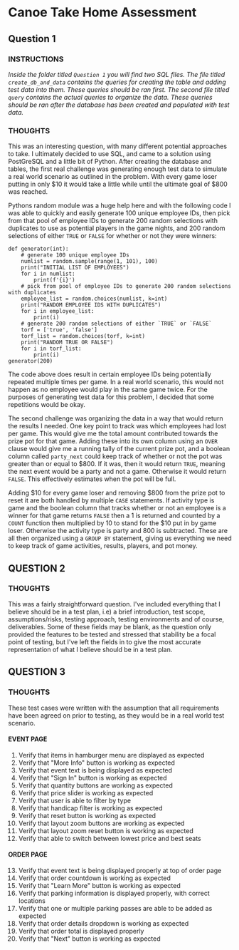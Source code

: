 # Canoe Take Home Assessment

## Question 1

### INSTRUCTIONS
*Inside the folder titled `Question 1` you will find two SQL files. The file titled `create_db_and_data` contains the queries for creating the table and adding test data into them. These queries should be ran first. The second file titled `query` contains the actual queries to organize the data. These queries should be ran after the database has been created and populated with test data.*

### THOUGHTS
This was an interesting question, with many different potential approaches to take. I ultimately decided to use SQL, and came to a solution using PostGreSQL and a little bit of Python. After creating the database and tables, the first real challenge was generating enough test data to simulate a real world scenario as outlined in the problem. With every game loser putting in only $10 it would take a little while until the ultimate goal of $800 was reached. 

Pythons random module was a huge help here and with the following code I was able to quickly and easily generate 100 unique employee IDs, then pick from that pool of employee IDs to generate 200 random selections with duplicates to use as potential players in the game nights, and 200 random selections of either `TRUE` or `FALSE` for whether or not they were winners:   

```
def generator(int):
    # generate 100 unique employee IDs
    numlist = random.sample(range(1, 101), 100)
    print("INITIAL LIST OF EMPLOYEES")
    for i in numlist:
        print(f'{i}')
    # pick from pool of employee IDs to generate 200 random selections with duplicates 
    employee_list = random.choices(numlist, k=int)
    print("RANDOM EMPLOYEE IDS WITH DUPLICATES")
    for i in employee_list:
        print(i)
    # generate 200 random selections of either `TRUE` or `FALSE`
    torf = ['true', 'false']
    torf_list = random.choices(torf, k=int)
    print("RANDOM TRUE OR FALSE")
    for i in torf_list:
        print(i)
generator(200)
```

The code above does result in certain employee IDs being potentially repeated multiple times per game. In a real world scenario, this would not happen as no employee would play in the same game twice. For the purposes of generating test data for this problem, I decided that some repetitions would be okay. 

The second challenge was organizing the data in a way that would return the results I needed. 
One key point to track was which employees had lost per game. This would give me the total amount contributed towards the prize pot for that game. Adding these into its own column using an `OVER` clause would give me a running tally of the current prize pot, and a boolean column called `party_next` could keep track of whether or not the pot was greater than or equal to $800. If it was, then it would return `TRUE`, meaning the next event would be a party and not a game. Otherwise it would return `FALSE`. This effectively estimates when the pot will be full. 

Adding $10 for every game loser and removing $800 from the prize pot to reset it are both handled by multiple `CASE` statements. If activity type is game and the boolean column that tracks whether or not an employee is a winner for that game returns `FALSE` then a 1 is returned and counted by a `COUNT` function then multiplied by 10 to stand for the $10 put in by game loser. Otherwise the activity type is party and 800 is subtracted. These are all then organized using a `GROUP BY` statement, giving us everything we need to keep track of game activities, results, players, and pot money. 

## QUESTION 2
### THOUGHTS
This was a fairly straightforward question. I've included everything that I believe should be in a test plan, i.e) a brief introduction, test scope, assumptions/risks, testing approach, testing environments and of course, deliverables. Some of these fields may be blank, as the question only provided the features to be tested and stressed that stability be a focal point of testing, but I've left the fields in to give the most accurate representation of what I believe should be in a test plan. 

## QUESTION 3
### THOUGHTS
These test cases were written with the assumption that all requirements have been agreed on prior to testing, as they would be in a real world test scenario. 

#### EVENT PAGE
1. Verify that items in hamburger menu are displayed as expected
2. Verify that "More Info" button is working as expected
3. Verify that event text is being displayed as expected
4. Verify that "Sign In" button is working as expected
5. Verify that quantity buttons are working as expected
6. Verify that price slider is working as expected
7. Verify that user is able to filter by type
8. Verify that handicap filter is working as expected
9. Verify that reset button is working as expected
10. Verify that layout zoom buttons are working as expected 
11. Verify that layout zoom reset button is working as expected
12. Verify that able to switch between lowest price and best seats 
#### ORDER PAGE
13. Verify that event text is being displayed properly at top of order page
14. Verify that order countdown is working as expected
15. Verify that "Learn More" button is working as expected
16. Verify that parking information is displayed properly, with correct locations
17. Verify that one or multiple parking passes are able to be added as expected
18. Verify that order details dropdown is working as expected
19. Verify that order total is displayed properly
20. Verify that "Next" button is working as expected